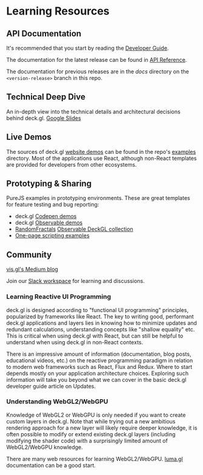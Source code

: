 # Learning Resources

## API Documentation

It's recommended that you start by reading the [Developer Guide](../developer-guide/using-layers.md).

The documentation for the latest release can be found in [API Reference](../api-reference/core/deck.md).

The documentation for previous releases are in the *docs* directory on the `<version-release>` branch in this repo.

## Technical Deep Dive

An in-depth view into the technical details and architectural decisions behind deck.gl. [Google Slides](https://docs.google.com/presentation/d/1qtXUQzMuIa8NYIKUa1RKfSwvgpeccY-wrPrYqsb_8rE/edit#slide=id.g7db7fb98fb_0_45)

## Live Demos

The sources of deck.gl [website demos](https://deck.gl/examples) can be found in the repo's [examples](https://github.com/visgl/deck.gl/tree/master/examples) directory. Most of the applications use React, although non-React templates are provided for developers from other ecosystems.

## Prototyping & Sharing

PureJS examples in prototyping environments. These are great templates for feature testing and bug reporting:

* deck.gl [Codepen demos](https://codepen.io/vis-gl/)
* deck.gl [Observable demos](https://beta.observablehq.com/@pessimistress)
* [RandomFractals](https://github.com/RandomFractals) [Observable DeckGL collection](https://observablehq.com/collection/@randomfractals/deckgl)
* [One-page scripting examples](http://deck.gl/showcases/gallery/)

## Community

[vis.gl's Medium blog](https://medium.com/vis-gl) 

Join our [Slack workspace](https://slack-invite.openjsf.org/) for learning and discussions.


### Learning Reactive UI Programming

deck.gl is designed according to "functional UI programming" principles, popularized by frameworks like React. The key to writing good, performant deck.gl applications and layers lies in knowing how to minimize updates and redundant calculations, understanding concepts like "shallow equality" etc. This is critical when using deck.gl with React, but can still be helpful to understand when using deck.gl in non-React contexts.

There is an impressive amount of information (documentation, blog posts, educational videos, etc.) on the reactive programming paradigm in relation to modern web frameworks such as React, Flux and Redux. Where to start depends mostly on your application architecture choices. Exploring such information will take you beyond what we can cover in the basic deck.gl developer guide article on Updates.


### Understanding WebGL2/WebGPU

Knowledge of WebGL2 or WebGPU is only needed if you want to create custom layers in deck.gl. Note that while trying out a new ambitious rendering approach for a new layer will likely require deeper knowledge, it is often possible to modify or extend existing deck.gl layers (including modifying the shader code) with a surprisingly limited amount of WebGL2/WebGPU knowledge.

There are many web resources for learning WebGL2/WebGPU. [luma.gl](https://luma.gl/) documentation can be a good start.

